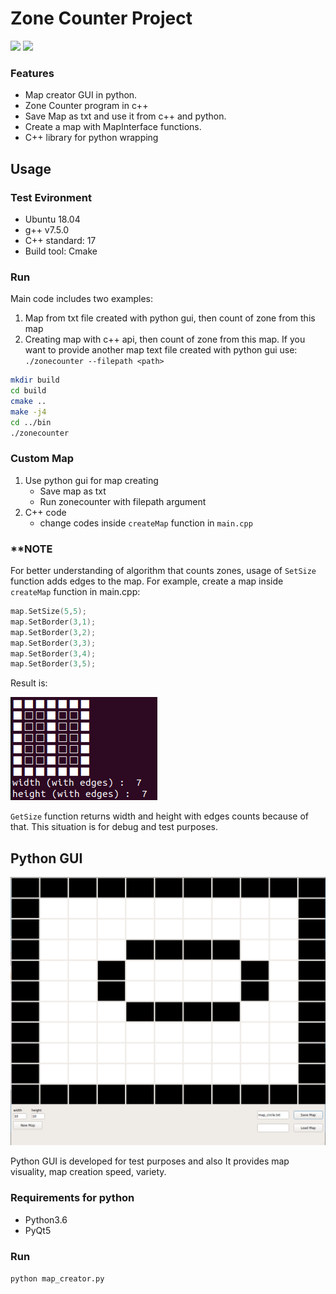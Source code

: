 # Zone Counter Project

![](https://img.shields.io/badge/platform-Ubuntu%20Bionic-blue) ![](https://img.shields.io/badge/build-passing-green)
### Features

- Map creator GUI in python.
- Zone Counter program in c++
- Save Map as txt and use it from c++ and python.
- Create a map with MapInterface functions.
- C++ library for python wrapping

## Usage

### Test Evironment
- Ubuntu 18.04
- g++ v7.5.0
- C++ standard: 17
- Build tool: Cmake

### Run
Main code includes two examples:
1. Map from txt file created with python gui, then count of zone from this map
2. Creating map  with c++ api, then count of zone from this map.
If you want to provide another map text file created with python gui use: `./zonecounter --filepath <path>`

```bash
mkdir build
cd build
cmake ..
make -j4
cd ../bin
./zonecounter
```

### Custom Map
1. Use python gui for map creating
	- Save map as txt
	- Run zonecounter with filepath argument
2. C++ code
	- change codes inside `createMap` function in `main.cpp`
	
### ****NOTE**
For better understanding of algorithm that counts zones, usage of `SetSize` function adds edges to the map. 
For example, create a map inside `createMap` function in main.cpp:
```c++
map.SetSize(5,5);
map.SetBorder(3,1);
map.SetBorder(3,2);
map.SetBorder(3,3);
map.SetBorder(3,4);
map.SetBorder(3,5);
```
Result is:

![](images/map5x5.png)

`GetSize` function returns width and height with edges counts because of that. This situation is for debug and test purposes.


## Python GUI
![](images/python_gui.png)

Python GUI is developed for test purposes and also It provides map visuality, map creation speed, variety.

### Requirements for python
- Python3.6
- PyQt5

### Run
`python map_creator.py`



